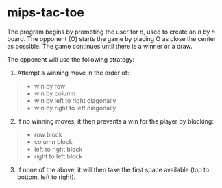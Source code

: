 # mips-tac-toe

The program begins by prompting the user for _n_, used to create an _n_ by _n_ board.
The opponent (O) starts the game by placing O as close the center as possible.
The game continues until there is a winner or a draw.  

The opponent will use the following strategy:
1. Attempt a winning move in the order of:
>* win by row
>* win by column
>* win by left to right diagonally
>* win by right to left diagonally
2. If no winning moves, it then prevents a win for the player by blocking:
>* row block
>* column block
>* left to right block
>* right to left block
3. If none of the above, it will then take the first space available (top to bottom, left to right).
